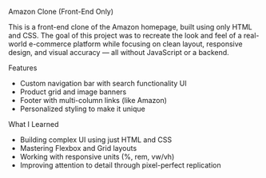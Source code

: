 Amazon Clone (Front-End Only)

This is a front-end clone of the Amazon homepage, built using only HTML and CSS. The goal of this project was to recreate the look and feel of a real-world e-commerce platform while focusing on clean layout, responsive design, and visual accuracy — all without JavaScript or a backend.

Features
- Custom navigation bar with search functionality UI
- Product grid and image banners
- Footer with multi-column links (like Amazon)
- Personalized styling to make it unique

What I Learned
- Building complex UI using just HTML and CSS
- Mastering Flexbox and Grid layouts
- Working with responsive units (%, rem, vw/vh)
- Improving attention to detail through pixel-perfect replication
